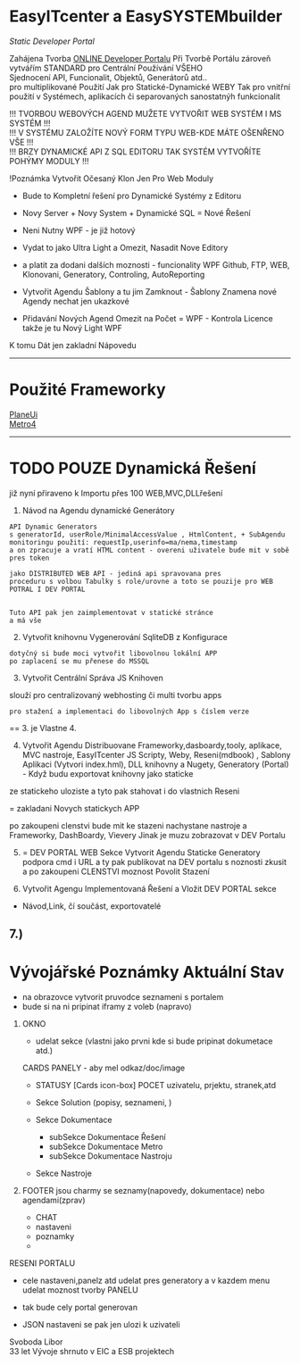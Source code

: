 ﻿# EasyITcenter a EasySYSTEMbuilder   
*Static Developer Portal*   

Zahájena Tvorba [ONLINE Developer Portalu](https://Kliknetezde.cz/server-provider/DeveloperBoard)
Při Tvorbě Portálu zároveň vytvářím STANDARD pro Centrální Používání VŠEHO  
Sjednocení API, Funcionalit, Objektů, Generátorů atd..   
pro multiplikované Použití Jak pro Statické-Dynamické WEBY
Tak pro vnitřní použití v Systémech, aplikacích či separovaných sanostatnýh funkcionalit

!!! TVORBOU WEBOVÝCH AGEND MUŽETE VYTVOŘIT WEB SYSTÉM I MS SYSTÉM !!!    
!!! V SYSTÉMU ZALOŽÍTE NOVÝ FORM TYPU WEB-KDE MÁTE OŠENŘENO VŠE !!!      
!!! BRZY DYNAMICKÉ API Z SQL EDITORU TAK SYSTÉM VYTVOŘÍTE POHÝMY MODULY !!!    

!Poznámka Vytvořit Očesaný Klon Jen Pro Web Moduly 
- Bude to Kompletní řešení pro Dynamické Systémy z Editoru
- Novy Server + Novy System + Dynamické SQL = Nové Řešení 
- Neni Nutny WPF - je již hotový 
- Vydat to jako Ultra Light a Omezit, Nasadit Nove Editory 
- a platit za dodani dalších moznosti - funcionality WPF
  Github, FTP, WEB, Klonovani, Generatory, Controling, AutoReporting
- Vytvořit Agendu Šablony a tu jim Zamknout - Šablony Znamena nové Agendy
  nechat jen ukazkové  
  
- Přidavání Nových Agend Omezit na Počet = WPF - Kontrola Licence
  takže je tu Nový Light WPF

K tomu Dát jen zakladní Nápovedu   

---   

# Použité Frameworky    

[PlaneUi](https://github.com/pandao/planeui)   
[Metro4](https://metroui.org.ua/)   

---    

# TODO POUZE Dynamická Řešení  
již nyní přiraveno k Importu přes 100 WEB,MVC,DLLřešení

1. Návod na Agendu dynamické Generátory   
```   
API Dynamic Generators 
s generatorId, userRole/MinimalAccessValue , HtmlContent, + SubAgendu monitoringu použití: requestIp,userinfo=ma/nema,timestamp
a on zpracuje a vratí HTML content - overeni uživatele bude mit v sobě pres token

jako DISTRIBUTED WEB API - jediná api spravovana pres 
proceduru s volbou Tabulky s role/urovne a toto se pouzije pro WEB POTRAL I DEV PORTAL


Tuto API pak jen zaimplementovat v statické stránce
a má vše
```   



2. Vytvořit knihovnu Vygenerování SqliteDB z Konfigurace     

```   
dotyčný si bude moci vytvořit libovolnou lokální APP   
po zaplacení se mu přenese do MSSQL  

```   


3. Vytvořit Centrální Správa JS Knihoven     

slouží pro centralizovaný webhosting či multi tvorbu apps   

```   
pro stažení a implementaci do libovolných App s číslem verze  

```   

 == 3. je Vlastne 4.

4. Vytvořit Agendu Distribuovane Frameworky,dasboardy,tooly, aplikace,
MVC nastroje, EasyITcenter JS Scripty, Weby,  Reseni(mdbook) , Sablony Aplikaci (Vytvori index.hml),
DLL knihovny a Nugety,
Generatory (Portal) - Když budu exportovat knihovny jako staticke

ze statickeho uloziste a tyto pak stahovat i do vlastnich Reseni

= zakladani Novych statickych  APP

po zakoupeni clenstvi bude mit ke stazeni
nachystane nastroje a Frameworky, DashBoardy, Vievery
Jinak je muzu zobrazovat v DEV Portalu



5.  = DEV PORTAL WEB Sekce
Vytvorit Agendu Staticke Generatory  
podpora cmd i URL 
a ty pak publikovat na DEV portalu s noznosti zkusit
a po zakoupeni CLENSTVI moznost Povolit Stazení


6. Vytvořit Agengu Implementovaná Řešení
a Vložit DEV PORTAL sekce

- Návod,Link, čí součást, exportovatelé 


7.) 
---    


# Vývojářské Poznámky Aktuální Stav

- na obrazovce vytvorit pruvodce seznameni s portalem
- bude si na ni pripinat iframy z voleb (napravo)

1. OKNO 
   - udelat sekce (vlastni jako prvni kde si bude pripinat dokumetace atd.)
   
   CARDS PANELY - aby mel odkaz/doc/image
   - STATUSY [Cards icon-box] POCET uzivatelu, prjektu, stranek,atd
   
   - Sekce Solution (popisy, seznameni, )  
   - Sekce Dokumentace 
     - subSekce Dokumentace Řešení
     - subSekce Dokumentace Metro
     - subSekce Dokumentace Nastroju
   - Sekce Nastroje
   

3. FOOTER jsou charmy se seznamy(napovedy, dokumentace) nebo agendami(zprav)
    - CHAT
    - nastaveni
    - poznamky
    - 

RESENI PORTALU
- cele nastaveni,panelz atd udelat pres generatory a v kazdem menu udelat moznost tvorby PANELU
- tak bude cely portal generovan

- JSON nastaveni se pak jen ulozi k uzivateli


Svoboda Libor    
33 let Vývoje shrnuto v EIC a ESB projektech   










